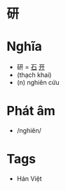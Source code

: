 # 研

# Nghĩa
* 研 = [石](石.md) [开](开.md)
* (thạch khai)
* (n) nghiên cứu

# Phát âm
* /nghiên/

# Tags
* Hán Việt

<script>window.HANZI_FIELD='研';</script>
